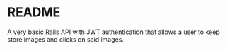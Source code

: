 # README

A very basic Rails API with JWT authentication that allows a user to keep store images and clicks on said images.